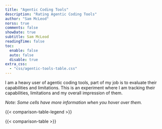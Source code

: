```yaml
---
title: "Agentic Coding Tools"
description: "Rating Agentic Coding Tools"
author: "Sam McLeod"
norss: true
comments: false
showDate: true
subtitle: Sam McLeod
readingTime: false
toc:
  enable: false
  auto: false
  disable: true
extra_css:
  - "css/agentic-tools-table.css"
---
```


I am a heavy user of agentic coding tools, part of my job is to evaluate their capabilities and limitations. This is an experiment where I am tracking their capabilities, limitations and my overall impression of them.

_Note: Some cells have more information when you hover over them._

{{< comparison-table-legend >}}

{{< comparison-table >}}

